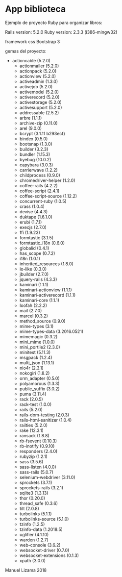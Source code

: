 # App biblioteca

Ejemplo de proyecto Ruby para organizar libros:

Rails version: 5.2.0
Ruby version: 2.3.3 (i386-mingw32)

framework css Bootstrap 3

gemas del proyecto:
* actioncable (5.2.0)
  * actionmailer (5.2.0)
  * actionpack (5.2.0)
  * actionview (5.2.0)
  * activeadmin (1.3.0)
  * activejob (5.2.0)
  * activemodel (5.2.0)
  * activerecord (5.2.0)
  * activestorage (5.2.0)
  * activesupport (5.2.0)
  * addressable (2.5.2)
  * arbre (1.1.1)
  * archive-zip (0.11.0)
  * arel (9.0.0)
  * bcrypt (3.1.11 b293ecf)
  * bindex (0.5.0)
  * bootsnap (1.3.0)
  * builder (3.2.3)
  * bundler (1.15.3)
  * byebug (10.0.2)
  * capybara (3.0.3)
  * carrierwave (1.2.2)
  * childprocess (0.9.0)
  * chromedriver-helper (1.2.0)
  * coffee-rails (4.2.2)
  * coffee-script (2.4.1)
  * coffee-script-source (1.12.2)
  * concurrent-ruby (1.0.5)
  * crass (1.0.4)
  * devise (4.4.3)
  * duktape (1.6.1.0)
  * erubi (1.7.1)
  * execjs (2.7.0)
  * ffi (1.9.23)
  * formtastic (3.1.5)
  * formtastic_i18n (0.6.0)
  * globalid (0.4.1)
  * has_scope (0.7.2)
  * i18n (1.0.1)
  * inherited_resources (1.8.0)
  * io-like (0.3.0)
  * jbuilder (2.7.0)
  * jquery-rails (4.3.3)
  * kaminari (1.1.1)
  * kaminari-actionview (1.1.1)
  * kaminari-activerecord (1.1.1)
  * kaminari-core (1.1.1)
  * loofah (2.2.2)
  * mail (2.7.0)
  * marcel (0.3.2)
  * method_source (0.9.0)
  * mime-types (3.1)
  * mime-types-data (3.2016.0521)
  * mimemagic (0.3.2)
  * mini_mime (1.0.0)
  * mini_portile2 (2.3.0)
  * minitest (5.11.3)
  * msgpack (1.2.4)
  * multi_json (1.13.1)
  * nio4r (2.3.1)
  * nokogiri (1.8.2)
  * orm_adapter (0.5.0)
  * polyamorous (1.3.3)
  * public_suffix (3.0.2)
  * puma (3.11.4)
  * rack (2.0.5)
  * rack-test (1.0.0)
  * rails (5.2.0)
  * rails-dom-testing (2.0.3)
  * rails-html-sanitizer (1.0.4)
  * railties (5.2.0)
  * rake (12.3.1)
  * ransack (1.8.8)
  * rb-fsevent (0.10.3)
  * rb-inotify (0.9.10)
  * responders (2.4.0)
  * rubyzip (1.2.1)
  * sass (3.5.6)
  * sass-listen (4.0.0)
  * sass-rails (5.0.7)
  * selenium-webdriver (3.11.0)
  * sprockets (3.7.1)
  * sprockets-rails (3.2.1)
  * sqlite3 (1.3.13)
  * thor (0.20.0)
  * thread_safe (0.3.6)
  * tilt (2.0.8)
  * turbolinks (5.1.1)
  * turbolinks-source (5.1.0)
  * tzinfo (1.2.5)
  * tzinfo-data (1.2018.5)
  * uglifier (4.1.10)
  * warden (1.2.7)
  * web-console (3.6.2)
  * websocket-driver (0.7.0)
  * websocket-extensions (0.1.3)
  * xpath (3.0.0)

Manuel Lizama 2018